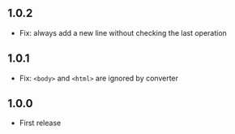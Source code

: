 ## 1.0.2

* Fix: always add a new line without checking the last operation

## 1.0.1

* Fix: `<body>` and `<html>` are ignored by converter

## 1.0.0

* First release
